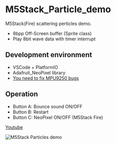 # M5Stack_Particle_demo
M5Stack(Fire) scattering perticles demo.
- 8bpp Off-Screen buffer (Sprite class)
- Play 8bit wave data with timer interrupt

## Development environment
- VSCode + PlatformIO
- Adafruit_NeoPixel library
- [You need to fix MPU9250 bugs](http://forum.m5stack.com/topic/281/doesn-t-work-sample-sketch-mp9250basicahrs-on-m5stack-gray)

## Operation
- Button A: Bounce sound ON/OFF
- Button B: Restart
- Button C: NeoPixel ON/OFF (M5Stack Fire)

[Youtube](https://youtu.be/shzK9VMJB2k)

![M5Stack Particles demo](http://www.vcraft.jp/blog/files/M5Stack_demo1.jpg)
